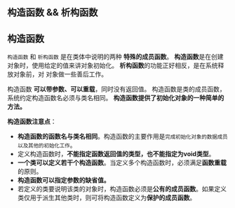 ##  构造函数 && 析构函数

## 构造函数

`构造函数` 和 `析构函数` 是在类体中说明的两种 **特殊的成员函数**。
**构造函数**是在创建对象时，使用给定的值来讲对象初始化。
**析构函数**的功能正好相反，是在系统释放对象前，对 对象做一些善后工作。

构造函数 **可以带参数、可以重载**，同时没有返回值。
构造函数是类的成员函数，系统约定构造函数名必须与类名相同。
**构造函数提供了初始化对象的一种简单的方法。**

**构造函数注意点**：
+ **构造函数的函数名与类名相同**。构造函数的主要作用是`完成初始化对象的数据成员以及其他的初始化工作`。
+ 定义构造函数时，**不能指定函数返回值的类型，也不能指定为void类型**。
+ **一个类可以定义若干个构造函数**。当定义多个构造函数时，必须满足**函数重载**的原则。
+ **构造函数可以指定参数的缺省值。**
+ 若定义的类要说明该类的对象时，构造函数必须是**公有的成员函数**。如果定义类仅用于派生其他类时，则可将构造函数定义为**保护的成员函数**。

